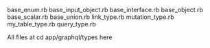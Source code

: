 base_enum.rb
base_input_object.rb
base_interface.rb
base_object.rb
base_scalar.rb
base_union.rb
link_type.rb
mutation_type.rb
my_table_type.rb
query_type.rb

All files at cd app/graphql/types here